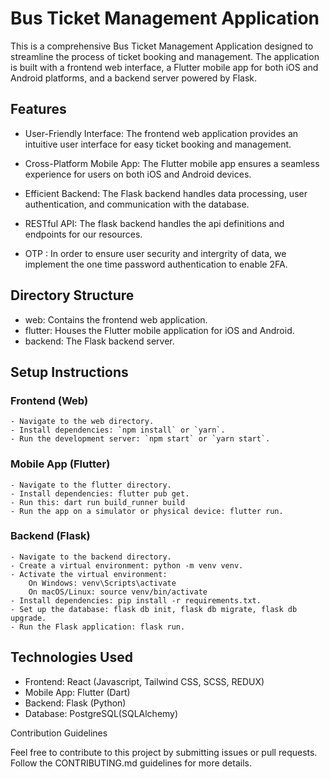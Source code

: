 # Bus Ticket Management Application

This is a comprehensive Bus Ticket Management Application designed to streamline the process of ticket booking and management. The application is built with a frontend web interface, a Flutter mobile app for both iOS and Android platforms, and a backend server powered by Flask.
## Features

   - User-Friendly Interface: The frontend web application provides an intuitive user interface for easy ticket booking and management.

   - Cross-Platform Mobile App: The Flutter mobile app ensures a seamless experience for users on both iOS and Android devices.

   - Efficient Backend: The Flask backend handles data processing, user authentication, and communication with the database.
   - RESTful API: The flask backend handles the api definitions and endpoints for our resources.
   - OTP : In order to ensure user security and intergrity of data, we implement the one time password authentication to enable 2FA.
   
## Directory Structure

   - web: Contains the frontend web application.
   - flutter: Houses the Flutter mobile application for iOS and Android.
   - backend: The Flask backend server.

## Setup Instructions
### Frontend (Web)

    - Navigate to the web directory.
    - Install dependencies: `npm install` or `yarn`.
    - Run the development server: `npm start` or `yarn start`.

### Mobile App (Flutter)

    - Navigate to the flutter directory.
    - Install dependencies: flutter pub get.
    - Run this: dart run build_runner build
    - Run the app on a simulator or physical device: flutter run.

### Backend (Flask)

    - Navigate to the backend directory.
    - Create a virtual environment: python -m venv venv.
    - Activate the virtual environment:
        On Windows: venv\Scripts\activate
        On macOS/Linux: source venv/bin/activate
    - Install dependencies: pip install -r requirements.txt.
    - Set up the database: flask db init, flask db migrate, flask db upgrade.
    - Run the Flask application: flask run.

## Technologies Used

   - Frontend: React (Javascript, Tailwind CSS, SCSS, REDUX)
   - Mobile App: Flutter (Dart)
   -  Backend: Flask (Python)
   -  Database: PostgreSQL(SQLAlchemy)

Contribution Guidelines

Feel free to contribute to this project by submitting issues or pull requests. Follow the CONTRIBUTING.md guidelines for more details.
